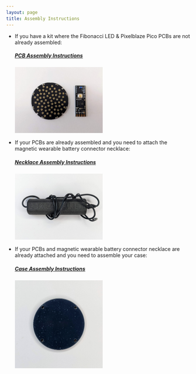 ```yaml
---
layout: page
title: Assembly Instructions
---
```


- If you have a kit where the Fibonacci LED & Pixelblaze Pico PCBs are not already assembled:

  ##### [PCB Assembly Instructions](/assembly/pcbs)

  <a href="/assembly/pcbs">
    <img src="/assets/img/assembly/PXL_20220701_213444746.jpeg" class="img-thumbnail" style="width: 240px" />
  </a>

- If your PCBs are already assembled and you need to attach the magnetic wearable battery connector necklace:

  ##### [Necklace Assembly Instructions](/assembly/necklace)

  <a href="/assembly/necklace">
    <img src="/assets/img/assembly/necklace/PXL_20220701_214936536.jpeg" class="img-thumbnail" style="width: 240px" />
  </a>

- If your PCBs and magnetic wearable battery connector necklace are already attached and you need
  to assemble your case:

  ##### [Case Assembly Instructions](/assembly/case)

  <a href="/assembly/case">
    <img src="/assets/img/assembly/case/PXL_20220701_221516361.jpeg" class="img-thumbnail" style="width: 240px" />
  </a>
